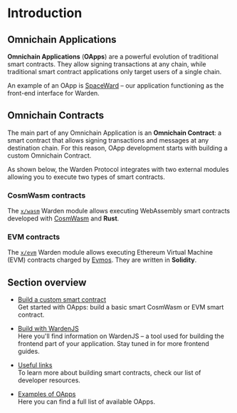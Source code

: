 ﻿---
sidebar_position: 1
---

# Introduction

## Omnichain Applications

**Omnichain Applications** (**OApps**) are a powerful evolution of traditional smart contracts. They allow signing transactions at any chain, while traditional smart contract applications only target users of a single chain.

An example of an OApp is [SpaceWard](https://help.wardenprotocol.org) – our application functioning as the front-end interface for Warden.

## Omnichain Contracts

The main part of any Omnichain Application is an **Omnichain Contract**: a smart contract that allows signing transactions and messages at any destination chain. For this reason, OApp development starts with building a custom Omnichain Contract.

As shown below, the Warden Protocol integrates with two external modules allowing you to execute two types of smart contracts.

### CosmWasm contracts

The [`x/wasm`](/learn/warden-protocol-modules/external-modules#xwasm) Warden module allows executing WebAssembly smart contracts developed with [CosmWasm](https://cosmwasm.com) and **Rust**.

### EVM contracts

The [`x/evm`](/learn/warden-protocol-modules/external-modules#xevm) Warden module allows executing Ethereum Virtual Machine (EVM) contracts charged by [Evmos](https://docs.evmos.org/protocol/modules/evm). They are written in **Solidity**.


## Section overview

- [Build a custom smart contract](/category/build-a-custom-smart-contract)  
Get started with OApps: build a basic smart CosmWasm or EVM smart contract.

- [Build with WardenJS](build-with-wardenjs)  
Here you'll find information on WardenJS – a tool used for building the frontend part of your application. Stay tuned in for more frontend guides.

- [Useful links](useful-links)  
To learn more about building smart contracts, check our list of developer resources.

- [Examples of OApps](examples-of-oapps)  
Here you can find a full list of available OApps.

